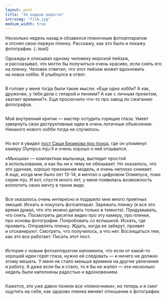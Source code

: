 ```yaml
---
layout: post
title: "36 кадров радости"
introimg: "film.jpg"
medium_width: true
---
```


Несколько недель назад я обзавелся пленочным фотоаппаратом и отснял свою первую пленку. Расскажу, как это было и покажу фотографии.
{:.lead}

<!-- more -->

Однажды я описывал одному человеку морской пейзаж, и рассказывал, что могло бы получиться очень красиво, если снять его на пленку. Человек ответил, что этот пейзаж может вдохновить на новое хобби. Я улыбнулся в ответ.

<figure>
  <img src="/i/blog/35mm/07.jpg" alt="">
</figure>

В голове у меня тогда были такие мысли: «Еще одно хобби? А как, дружочек, у тебя дела с гитарой и пением? А как с личным проектом, хватает времени?». Еще проскочило что-то про завод по сжиганию фотографов.

<figure>
  <img src="/i/blog/35mm/01.jpg" alt="">
</figure>

Мой внутренний критик — мастер остудить горящие глаза. Умеет завернуть свои деструктивные идеи в очень логичные объяснения. Никакого нового хобби тогда не случилось.

<figure class="figure--wide">
  <img src="/i/blog/35mm/22.jpg" alt="">
</figure>

Но вот я увидел [пост Саши Бизикова про поход](https://bizikov.ru/posts/big-bashkir-trip/), где он упомянул камеру Olympus mju-II и очень хорошо о ней отзывался.

«Мьюшка» — компактная мыльница, выглядит простой в использовании, и как бы ни к чему не обязывает. Но оказалось, что это удачная, хорошо признанная модель, и очень неплохо снимает. А еще, когда мне было лет 13-14, я мечтал о цифровом Олимпусе, тоже серии mju. И вот, спустя много лет, у меня появилась возможность воплотить свою мечту в таком виде.

<figure>
  <img src="/i/blog/35mm/olympus.jpg" alt="">
</figure>

Все оказалось очень интересно и подарило мне много приятных эмоций. Искать и покупать фотоаппарат. Заряжать пленку (я все это время думал, что это можно делать только в темноте). Придумывать, что снять. Посмотреть десятки видео про эту камеру, про пленки, про основы фотографии. Попробовать со вспышкой. Искать, где проявить. Отправлять пленку. Ждать, когда ее заберут, проявят и отсканируют. Смотреть, что получилось, а что нет. Восхищаться тем, как это все работает. Писать этот пост.

<figure>
  <img src="/i/blog/35mm/32.jpg" alt="">
</figure>

История с новым фотоаппаратом напомнила, что если от какой-то хорошей идеи горят глаза, нужно ей следовать — и ничего не должно этому мешать. У меня не стало меньше времени на другие увлечения и работу. А даже если бы и стало, то я бы не жалел — эти несколько недель были наполнены радостью и вдохновением.

<figure>
  <img src="/i/blog/35mm/27.jpg" alt="">
</figure>

Кажется, это уже давно поняли все «пленочники», но теперь и я смог ощутить на себе, как здорово пленка меняет отношение к фотографии.

<figure class="figure--wide">
  <img src="/i/blog/35mm/23.jpg" alt="">
</figure>

<figure>
  <img src="/i/blog/35mm/29.jpg" alt="">
</figure>

<figure>
  <img src="/i/blog/35mm/05.jpg" alt="">
</figure>

<figure>
  <img src="/i/blog/35mm/09.jpg" alt="">
</figure>

<figure>
  <img src="/i/blog/35mm/10.jpg" alt="">
</figure>

<figure class="figure--wide">
  <img src="/i/blog/35mm/24.jpg" alt="">
</figure>

<figure>
  <img src="/i/blog/35mm/28.jpg" alt="">
</figure>

<figure>
  <img src="/i/blog/35mm/30.jpg" alt="">
</figure>

<figure>
  <img src="/i/blog/35mm/33.jpg" alt="">
</figure>

<figure>
  <img src="/i/blog/35mm/36.jpg" alt="">
</figure>
